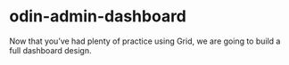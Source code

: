# odin-admin-dashboard
Now that you’ve had plenty of practice using Grid, we are going to build a full dashboard design.
